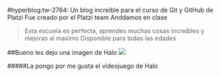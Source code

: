 #hyperblog:tw-2764:
Un blog increible para el curso de Git y GitHub de Platzi
Fue creado por el Platzi team
Anddamos en clase
>Esta escuela es perfecta, aprendes muchas cosas increibles y mejoras al maximo
Disponible para todas las edades

##Bueno les dejo una imagen de Halo
[![](https://wallpaperaccess.com/full/50035.jpg)](https://wallpaperaccess.com/full/50035.jpg)

#####La pongo por me gusta el videojuego de Halo
